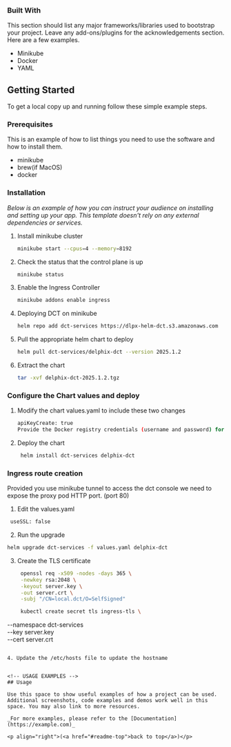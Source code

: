 ### Built With

This section should list any major frameworks/libraries used to bootstrap your project. Leave any add-ons/plugins for the acknowledgements section. Here are a few examples.

* Minikube
* Docker
* YAML


<!-- GETTING STARTED -->
## Getting Started
To get a local copy up and running follow these simple example steps.

### Prerequisites

This is an example of how to list things you need to use the software and how to install them.
* minikube
* brew(if MacOS)
* docker
  
### Installation

_Below is an example of how you can instruct your audience on installing and setting up your app. This template doesn't rely on any external dependencies or services._


1. Install minikube cluster
   ```sh
   minikube start --cpus=4 --memory=8192
   ```
2. Check the status that the control plane is up
   ```sh
   minikube status 
   ```
3. Enable the Ingress Controller 
   ```sh
   minikube addons enable ingress
   ```
4. Deploying DCT on minikube
   ```sh
   helm repo add dct-services https://dlpx-helm-dct.s3.amazonaws.com
   ```
5. Pull the appropriate helm chart to deploy 
    ```sh
   helm pull dct-services/delphix-dct --version 2025.1.2
   ```
5. Extract the chart
    ```sh
   tar -xvf delphix-dct-2025.1.2.tgz
   ```


### Configure the Chart values and deploy
1. Modify the chart values.yaml to include these two changes  
    ```sh
    apiKeyCreate: true
    Provide the Docker registry credentials (username and password) for pulling images.
   ```
2. Deploy the chart
   ```sh
    helm install dct-services delphix-dct
   ```

### Ingress route creation

  Provided you use minikube tunnel to access the dct console we need to expose the proxy pod HTTP port. (port 80)

  1. Edit the values.yaml
   ```sh
    useSSL: false
   ```
 2. Run the upgrade
   ```sh
   helm upgrade dct-services -f values.yaml delphix-dct
   ```

3. Create the TLS certificate 
   ```sh
    openssl req -x509 -nodes -days 365 \
    -newkey rsa:2048 \
    -keyout server.key \
    -out server.crt \
    -subj "/CN=local.dct/O=SelfSigned"
    ```

    
   ```sh
    kubectl create secret tls ingress-tls \
  --namespace dct-services \
  --key server.key \
  --cert server.crt
 ```
   
4. Update the /etc/hosts file to update the hostname 


<!-- USAGE EXAMPLES -->
## Usage

Use this space to show useful examples of how a project can be used. Additional screenshots, code examples and demos work well in this space. You may also link to more resources.

_For more examples, please refer to the [Documentation](https://example.com)_

<p align="right">(<a href="#readme-top">back to top</a>)</p>


